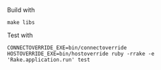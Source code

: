 
Build with
```
make libs
```

Test with
```
CONNECTOVERRIDE_EXE=bin/connectoverride HOSTOVERRIDE_EXE=bin/hostoverride ruby -rrake -e 'Rake.application.run' test
```